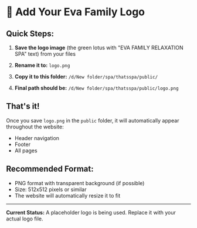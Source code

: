 # 🎨 Add Your Eva Family Logo

## Quick Steps:

1. **Save the logo image** (the green lotus with "EVA FAMILY RELAXATION SPA" text) from your files

2. **Rename it to:** `logo.png`

3. **Copy it to this folder:** `/d/New folder/spa/thatsspa/public/`

4. **Final path should be:** `/d/New folder/spa/thatsspa/public/logo.png`

## That's it! 
Once you save `logo.png` in the `public` folder, it will automatically appear throughout the website:
- Header navigation
- Footer
- All pages

## Recommended Format:
- PNG format with transparent background (if possible)
- Size: 512x512 pixels or similar
- The website will automatically resize it to fit

---

**Current Status:** A placeholder logo is being used. Replace it with your actual logo file.
